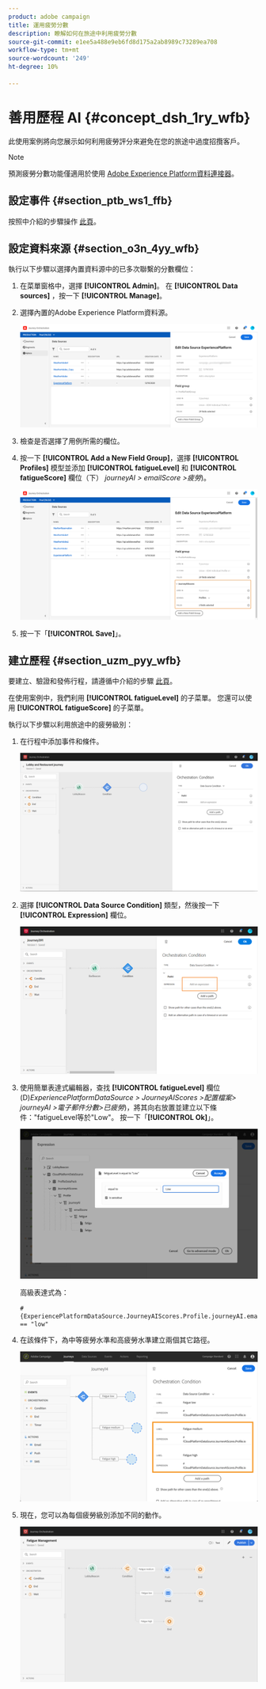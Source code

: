 ```yaml
---
product: adobe campaign
title: 運用疲勞分數
description: 瞭解如何在旅途中利用疲勞分數
source-git-commit: e1ee5a488e9eb6fd8d175a2ab8989c73289ea708
workflow-type: tm+mt
source-wordcount: '249'
ht-degree: 10%

---
```



# 善用歷程 AI {#concept_dsh_1ry_wfb}

此使用案例將向您展示如何利用疲勞評分來避免在您的旅途中過度招攬客戶。

>[!NOTE]
>
>預測疲勞分數功能僅適用於使用 [Adobe Experience Platform資料連接器](https://experienceleague.adobe.com/docs/campaign-standard/using/integrating-with-adobe-cloud/adobe-experience-platform/data-connector/aep-about-data-connector.html)。

## 設定事件 {#section_ptb_ws1_ffb}

按照中介紹的步驟操作 [此頁](../event/about-events.md)。

## 設定資料來源 {#section_o3n_4yy_wfb}

執行以下步驟以選擇內置資料源中的已多次聯繫的分數欄位：

1. 在菜單窗格中，選擇 **[!UICONTROL Admin]**。 在 **[!UICONTROL Data sources]** ，按一下 **[!UICONTROL Manage]**。
1. 選擇內置的Adobe Experience Platform資料源。

   ![](../assets/journey23.png)

1. 檢查是否選擇了用例所需的欄位。
1. 按一下 **[!UICONTROL Add a New Field Group]**，選擇 **[!UICONTROL Profiles]** 模型並添加 **[!UICONTROL fatigueLevel]** 和 **[!UICONTROL fatigueScore]** 欄位（下） _journeyAI > emailScore >疲勞_)。

   ![](../assets/journeyuc3_1.png)

1. 按一下「**[!UICONTROL Save]**」。

## 建立歷程 {#section_uzm_pyy_wfb}

要建立、驗證和發佈行程，請遵循中介紹的步驟 [此頁](../building-journeys/journey.md)。

在使用案例中，我們利用 **[!UICONTROL fatigueLevel]** 的子菜單。 您還可以使用 **[!UICONTROL fatigueScore]** 的子菜單。

執行以下步驟以利用旅途中的疲勞級別：

1. 在行程中添加事件和條件。

   ![](../assets/journeyuc2_14.png)

1. 選擇 **[!UICONTROL Data Source Condition]** 類型，然後按一下 **[!UICONTROL Expression]** 欄位。

   ![](../assets/journeyuc3_2.png)

1. 使用簡單表達式編輯器，查找 **[!UICONTROL fatigueLevel]** 欄位(D)_ExperiencePlatformDataSource > JourneyAIScores >配置檔案> journeyAI >電子郵件分數>已疲勞_)，將其向右放置並建立以下條件：&quot;fatigueLevel等於&quot;Low&quot;。 按一下「**[!UICONTROL Ok]**」。

   ![](../assets/journeyuc3_3.png)

   高級表達式為：

   ```
   #{ExperiencePlatformDataSource.JourneyAIScores.Profile.journeyAI.emailScore.fatigue.fatigueLevel} == "low"
   ```

1. 在該條件下，為中等疲勞水準和高疲勞水準建立兩個其它路徑。

   ![](../assets/journeyuc3_4.png)

1. 現在，您可以為每個疲勞級別添加不同的動作。

   ![](../assets/journeyuc3_5.png)

